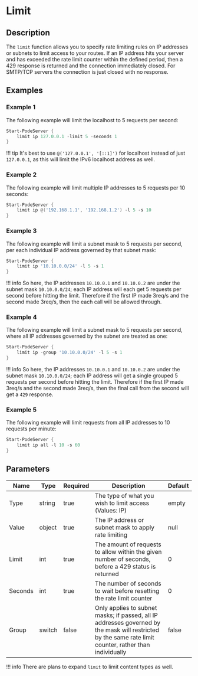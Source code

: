 # Limit

## Description

The `limit` function allows you to specify rate limiting rules on IP addresses or subnets to limit access to your routes. If an IP address hits your server and has exceeded the rate limit counter within the defined period, then a 429 response is returned and the connection immediately closed. For SMTP/TCP servers the connection is just closed with no response.

## Examples

### Example 1

The following example will limit the localhost to 5 requests per second:

```powershell
Start-PodeServer {
    limit ip 127.0.0.1 -limit 5 -seconds 1
}
```

!!! tip
    It's best to use `@('127.0.0.1', '[::1]')` for localhost instead of just `127.0.0.1`, as this will limit the IPv6 localhost address as well.

### Example 2

The following example will limit multiple IP addresses to 5 requests per 10 seconds:

```powershell
Start-PodeServer {
    limit ip @('192.168.1.1', '192.168.1.2') -l 5 -s 10
}
```

### Example 3

The following example will limit a subnet mask to 5 requests per second, per each individual IP address governed by that subnet mask:

```powershell
Start-PodeServer {
    limit ip '10.10.0.0/24' -l 5 -s 1
}
```

!!! info
    So here, the IP addresses `10.10.0.1` and `10.10.0.2` are under the subnet mask `10.10.0.0/24`; each IP address will each get 5 requests per second before hitting the limit. Therefore if the first IP made 3req/s and the second made 3req/s, then the each call will be allowed through.

### Example 4

The following example will limit a subnet mask to 5 requests per second, where all IP addresses governed by the subnet are treated as one:

```powershell
Start-PodeServer {
    limit ip -group '10.10.0.0/24' -l 5 -s 1
}
```

!!! info
    So here, the IP addresses `10.10.0.1` and `10.10.0.2` are under the subnet mask `10.10.0.0/24`; each IP address will get a single grouped 5 requests per second before hitting the limit. Therefore if the first IP made 3req/s and the second made 3req/s, then the final call from the second will get a `429` response.

### Example 5

The following example will limit requests from all IP addresses to 10 requests per minute:

```powershell
Start-PodeServer {
    limit ip all -l 10 -s 60
}
```

## Parameters

| Name | Type | Required | Description | Default |
| ---- | ---- | -------- | ----------- | ------- |
| Type | string | true | The type of what you wish to limit access (Values: IP) | empty |
| Value | object | true | The IP address or subnet mask to apply rate limiting | null |
| Limit | int | true | The amount of requests to allow within the given number of seconds, before a 429 status is returned | 0 |
| Seconds | int | true | The number of seconds to wait before resetting the rate limit counter | 0 |
| Group | switch | false | Only applies to subnet masks; if passed, all IP addresses governed by the mask will restricted by the same rate limit counter, rather than individually | false |

!!! info
    There are plans to expand `limit` to limit content types as well.
